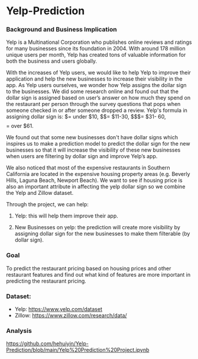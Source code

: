 # Yelp-Prediction

### Background and Business Implication 
Yelp is a Multinational Corporation who publishes online reviews and ratings for many businesses since its foundation in 2004. With around 178 million unique users per month, Yelp has created tons of valuable information for both the business and users globally.

With the increases of Yelp users, we would like to help Yelp to improve their application and help the new businesses to increase their visibility in the app. As Yelp users ourselves, we wonder how Yelp assigns the dollar sign to the businesses. We did some research online and found out that the dollar sign is assigned based on user’s answer on how much they spend on the restaurant per person through the survey questions that pops when someone checked in or after someone dropped a review. Yelp's formula in assigning dollar sign is: $= under $10, $$= $11-30, $$$= $31- 60, $$$$= over $61.

We found out that some new businesses don't have dollar signs which inspires us to make a prediction model to predict the dollar sign for the new businesses so that it will increase the visibility of these new businesses when users are filtering by dollar sign and improve Yelp’s app.

We also noticed that most of the expensive restaurants in Southern California are located in the expensive housing property areas (e.g. Beverly Hills, Laguna Beach, Newport Beach). We want to see if housing price is also an important attribute in affecting the yelp dollar sign so we combine the Yelp and Zillow dataset. 

Through the project, we can help:
1. Yelp: this will help them improve their app. 

2.  New Businesses on yelp: the prediction will create more visibility by assigning dollar sign for the new businesses to make them filterable (by dollar sign).

### Goal
To predict the restaurant pricing based on housing prices and other restaurant features and find out what kind of features are more
important in predicting the restaurant pricing.

### Dataset:
* Yelp: https://www.yelp.com/dataset
* Zillow: https://www.zillow.com/research/data/

### Analysis
https://github.com/hehuiyin/Yelp-Prediction/blob/main/Yelp%20Prediction%20Project.ipynb
